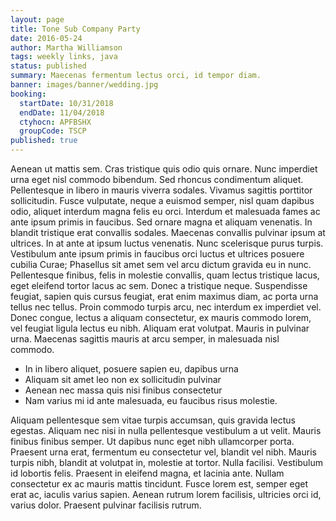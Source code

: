 ```yaml
---
layout: page
title: Tone Sub Company Party
date: 2016-05-24
author: Martha Williamson
tags: weekly links, java
status: published
summary: Maecenas fermentum lectus orci, id tempor diam.
banner: images/banner/wedding.jpg
booking:
  startDate: 10/31/2018
  endDate: 11/04/2018
  ctyhocn: APFBSHX
  groupCode: TSCP
published: true
---
```

Aenean ut mattis sem. Cras tristique quis odio quis ornare. Nunc imperdiet urna eget nisl commodo bibendum. Sed rhoncus condimentum aliquet. Pellentesque in libero in mauris viverra sodales. Vivamus sagittis porttitor sollicitudin. Fusce vulputate, neque a euismod semper, nisl quam dapibus odio, aliquet interdum magna felis eu orci. Interdum et malesuada fames ac ante ipsum primis in faucibus. Sed ornare magna et aliquam venenatis. In blandit tristique erat convallis sodales. Maecenas convallis pulvinar ipsum at ultrices. In at ante at ipsum luctus venenatis. Nunc scelerisque purus turpis. Vestibulum ante ipsum primis in faucibus orci luctus et ultrices posuere cubilia Curae; Phasellus sit amet sem vel arcu dictum gravida eu in nunc. Pellentesque finibus, felis in molestie convallis, quam lectus tristique lacus, eget eleifend tortor lacus ac sem.
Donec a tristique neque. Suspendisse feugiat, sapien quis cursus feugiat, erat enim maximus diam, ac porta urna tellus nec tellus. Proin commodo turpis arcu, nec interdum ex imperdiet vel. Donec congue, lectus a aliquam consectetur, ex mauris commodo lorem, vel feugiat ligula lectus eu nibh. Aliquam erat volutpat. Mauris in pulvinar urna. Maecenas sagittis mauris at arcu semper, in malesuada nisl commodo.

* In in libero aliquet, posuere sapien eu, dapibus urna
* Aliquam sit amet leo non ex sollicitudin pulvinar
* Aenean nec massa quis nisi finibus consectetur
* Nam varius mi id ante malesuada, eu faucibus risus molestie.

Aliquam pellentesque sem vitae turpis accumsan, quis gravida lectus egestas. Aliquam nec nisi in nulla pellentesque vestibulum a ut velit. Mauris finibus finibus semper. Ut dapibus nunc eget nibh ullamcorper porta. Praesent urna erat, fermentum eu consectetur vel, blandit vel nibh. Mauris turpis nibh, blandit at volutpat in, molestie at tortor. Nulla facilisi. Vestibulum id lobortis felis. Praesent in eleifend magna, et lacinia ante. Nullam consectetur ex ac mauris mattis tincidunt. Fusce lorem est, semper eget erat ac, iaculis varius sapien. Aenean rutrum lorem facilisis, ultricies orci id, varius dolor. Praesent pulvinar facilisis rutrum.
